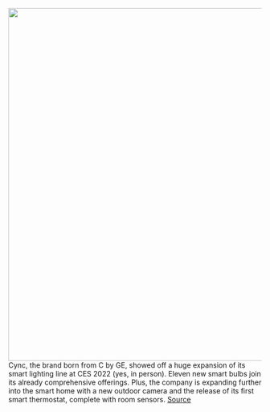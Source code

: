 <img src='https://cdn.vox-cdn.com/thumbor/56jBaUmvr7SithgQx1HU7T47EXo=/0x0:1600x640/1200x800/filters:focal(862x234:1118x490)/cdn.vox-cdn.com/uploads/chorus_image/image/70345539/CYNC_Release_Header_v3.png.0.jpg' width='700px' /><br/>
Cync, the brand born from C by GE, showed off a huge expansion of its smart lighting line at CES 2022 (yes, in person). Eleven new smart bulbs join its already comprehensive offerings. Plus, the company is expanding further into the smart home with a new outdoor camera and the release of its first smart thermostat, complete with room sensors.
<a href='https://www.theverge.com/2022/1/4/22860472/cync-gelighting-smart-bulbs-thermostat-camera-ces2022'> Source <a/>